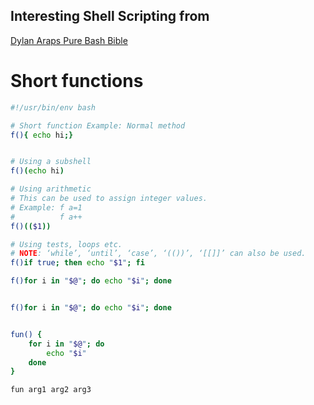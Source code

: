 
## Interesting Shell Scripting from 
[Dylan Araps Pure Bash Bible](https://github.com/dylanaraps/pure-bash-bible)

# Short functions
```bash
#!/usr/bin/env bash

# Short function Example: Normal method
f(){ echo hi;}


# Using a subshell
f()(echo hi)

# Using arithmetic
# This can be used to assign integer values.
# Example: f a=1
#          f a++
f()(($1))

# Using tests, loops etc.
# NOTE: ‘while’, ‘until’, ‘case’, ‘(())’, ‘[[]]’ can also be used.
f()if true; then echo "$1"; fi

f()for i in "$@"; do echo "$i"; done


f()for i in "$@"; do echo "$i"; done


fun() {
    for i in "$@"; do
        echo "$i"
    done
}

fun arg1 arg2 arg3
```

